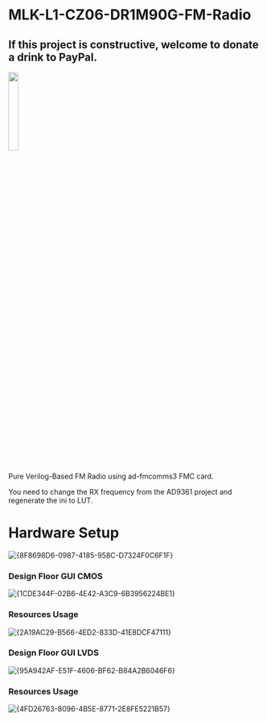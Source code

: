 # MLK-L1-CZ06-DR1M90G-FM-Radio

## If this project is constructive, welcome to donate a drink to PayPal.

<img src="https://github.com/briansune/FPGA-Camera-MIPI-DVP-Verilog/assets/29487339/75ccc568-4f17-48a1-b2af-20211f98896c" style="height:20%; width:20%">

Pure Verilog-Based FM Radio using ad-fmcomms3 FMC card.

You need to change the RX frequency from the AD9361 project and regenerate the ini to LUT.

# Hardware Setup

![{8F8698D6-0987-4185-958C-D7324F0C6F1F}](https://github.com/user-attachments/assets/76bc980c-d422-47af-98bc-6b9ae9efba7e)

### Design Floor GUI CMOS

![{1CDE344F-02B6-4E42-A3C9-6B3956224BE1}](https://github.com/user-attachments/assets/260f164d-74df-4f7e-9c56-c206bac64881)

### Resources Usage

![{2A19AC29-B566-4ED2-833D-41E8DCF47111}](https://github.com/user-attachments/assets/d2a51e8d-ad36-4751-810b-e0960a879500)

### Design Floor GUI LVDS

![{95A942AF-E51F-4606-BF62-B84A2B6046F6}](https://github.com/user-attachments/assets/7ad79bd3-235b-4980-bd35-d3b7fdd2a955)

### Resources Usage

![{4FD26763-8096-4B5E-8771-2E8FE5221B57}](https://github.com/user-attachments/assets/2d3de470-5424-4b2c-9b32-e1d29ab8348d)
